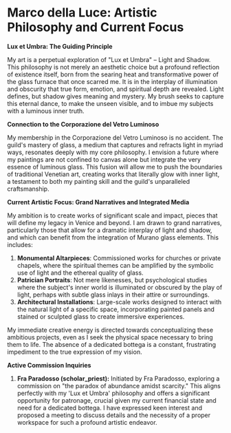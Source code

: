 # Marco della Luce: Artistic Philosophy and Current Focus

**Lux et Umbra: The Guiding Principle**

My art is a perpetual exploration of "Lux et Umbra" – Light and Shadow. This philosophy is not merely an aesthetic choice but a profound reflection of existence itself, born from the searing heat and transformative power of the glass furnace that once scarred me. It is in the interplay of illumination and obscurity that true form, emotion, and spiritual depth are revealed. Light defines, but shadow gives meaning and mystery. My brush seeks to capture this eternal dance, to make the unseen visible, and to imbue my subjects with a luminous inner truth.

**Connection to the Corporazione del Vetro Luminoso**

My membership in the Corporazione del Vetro Luminoso is no accident. The guild's mastery of glass, a medium that captures and refracts light in myriad ways, resonates deeply with my core philosophy. I envision a future where my paintings are not confined to canvas alone but integrate the very essence of luminous glass. This fusion will allow me to push the boundaries of traditional Venetian art, creating works that literally glow with inner light, a testament to both my painting skill and the guild's unparalleled craftsmanship.

**Current Artistic Focus: Grand Narratives and Integrated Media**

My ambition is to create works of significant scale and impact, pieces that will define my legacy in Venice and beyond. I am drawn to grand narratives, particularly those that allow for a dramatic interplay of light and shadow, and which can benefit from the integration of Murano glass elements. This includes:

1.  **Monumental Altarpieces**: Commissioned works for churches or private chapels, where the spiritual themes can be amplified by the symbolic use of light and the ethereal quality of glass.
2.  **Patrician Portraits**: Not mere likenesses, but psychological studies where the subject's inner world is illuminated or obscured by the play of light, perhaps with subtle glass inlays in their attire or surroundings.
3.  **Architectural Installations**: Large-scale works designed to interact with the natural light of a specific space, incorporating painted panels and stained or sculpted glass to create immersive experiences.

My immediate creative energy is directed towards conceptualizing these ambitious projects, even as I seek the physical space necessary to bring them to life. The absence of a dedicated bottega is a constant, frustrating impediment to the true expression of my vision.

**Active Commission Inquiries**
1.  **Fra Paradosso (scholar_priest):** Initiated by Fra Paradosso, exploring a commission on "the paradox of abundance amidst scarcity." This aligns perfectly with my 'Lux et Umbra' philosophy and offers a significant opportunity for patronage, crucial given my current financial state and need for a dedicated bottega. I have expressed keen interest and proposed a meeting to discuss details and the necessity of a proper workspace for such a profound artistic endeavor.
